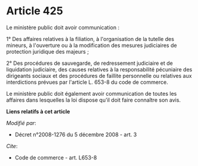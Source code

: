 # Article 425

Le ministère public doit avoir communication : 

1° Des affaires relatives à la filiation, à l'organisation de la tutelle des mineurs, à l'ouverture ou à la modification des
mesures judiciaires de protection juridique des majeurs ; 

2° Des procédures de sauvegarde, de redressement judiciaire et de liquidation judiciaire, des causes relatives à la
responsabilité pécuniaire des dirigeants sociaux et des procédures de faillite personnelle ou relatives aux interdictions
prévues par l'article L. 653-8 du code de commerce. 

Le ministère public doit également avoir communication de toutes les affaires dans lesquelles la loi dispose qu'il doit faire
connaître son avis.

**Liens relatifs à cet article**

_Modifié par_:

  - Décret n°2008-1276 du 5 décembre 2008 - art. 3

_Cite_:

  - Code de commerce - art. L653-8
